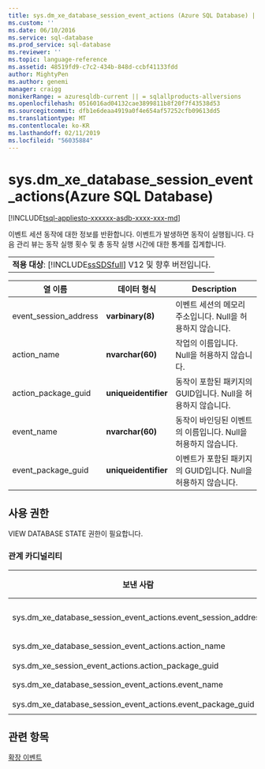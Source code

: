 ```yaml
---
title: sys.dm_xe_database_session_event_actions (Azure SQL Database) | Microsoft Docs
ms.custom: ''
ms.date: 06/10/2016
ms.service: sql-database
ms.prod_service: sql-database
ms.reviewer: ''
ms.topic: language-reference
ms.assetid: 48519fd9-c7c2-434b-848d-ccbf41133fdd
author: MightyPen
ms.author: genemi
manager: craigg
monikerRange: = azuresqldb-current || = sqlallproducts-allversions
ms.openlocfilehash: 0516016ad04132cae3899811b8f20f7f43538d53
ms.sourcegitcommit: dfb1e6deaa4919a0f4e654af57252cfb09613dd5
ms.translationtype: MT
ms.contentlocale: ko-KR
ms.lasthandoff: 02/11/2019
ms.locfileid: "56035884"
---
```

# <a name="sysdmxedatabasesessioneventactions-azure-sql-database"></a>sys.dm_xe_database_session_event_actions(Azure SQL Database)
[!INCLUDE[tsql-appliesto-xxxxxx-asdb-xxxx-xxx-md](../../includes/tsql-appliesto-xxxxxx-asdb-xxxx-xxx-md.md)]

  이벤트 세션 동작에 대한 정보를 반환합니다. 이벤트가 발생하면 동작이 실행됩니다. 다음 관리 뷰는 동작 실행 횟수 및 총 동작 실행 시간에 대한 통계를 집계합니다.  
  
||  
|-|  
|**적용 대상**: [!INCLUDE[ssSDSfull](../../includes/sssdsfull-md.md)] V12 및 향후 버전입니다.|  
  
|열 이름|데이터 형식|Description|  
|-----------------|---------------|-----------------|  
|event_session_address|**varbinary(8)**|이벤트 세션의 메모리 주소입니다. Null을 허용하지 않습니다.|  
|action_name|**nvarchar(60)**|작업의 이름입니다. Null을 허용하지 않습니다.|  
|action_package_guid|**uniqueidentifier**|동작이 포함된 패키지의 GUID입니다. Null을 허용하지 않습니다.|  
|event_name|**nvarchar(60)**|동작이 바인딩된 이벤트의 이름입니다. Null을 허용하지 않습니다.|  
|event_package_guid|**uniqueidentifier**|이벤트가 포함된 패키지의 GUID입니다. Null을 허용하지 않습니다.|  
  
## <a name="permissions"></a>사용 권한  
 VIEW DATABASE STATE 권한이 필요합니다.  
  
### <a name="relationship-cardinalities"></a>관계 카디널리티  
  
|보낸 사람|수행할 작업|관계|  
|----------|--------|------------------|  
|sys.dm_xe_database_session_event_actions.event_session_address|sys.dm_xe_database_sessions.address|다 대 일|  
|sys.dm_xe_database_session_event_actions.action_name<br /><br /> sys.dm_xe_session_event_actions.action_package_guid|sys.dm_xe_objects.name<br /><br /> sys.dm_xe_database_session_events.event_package_guid|다 대 일|  
|sys.dm_xe_database_session_event_actions.event_name<br /><br /> sys.dm_xe_database_session_event_actions.event_package_guid|sys.dm_xe_objects.name<br /><br /> sys.dm_xe_objects.package_guid|다 대 일|  
  
## <a name="see-also"></a>관련 항목  
 [확장 이벤트](../../relational-databases/extended-events/extended-events.md)  
  
  

